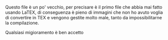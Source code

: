 Questo file è un po' vecchio, per precisare è il primo file che abbia mai fatto usando LaTEX, di conseguenza è pieno di immagini che non ho avuto voglia di convertire in TEX e vengono gestite molto male, tanto da impossibilitarne la compilazione.

Qualsiasi migioramento è ben accetto
